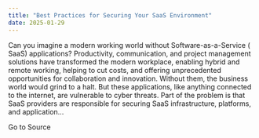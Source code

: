 ```yaml
---
title: "Best Practices for Securing Your SaaS Environment"
date: 2025-01-29
---
```


Can you imagine a modern working world without Software-as-a-Service ( SaaS) applications? Productivity, communication, and project management solutions have transformed the modern workplace, enabling hybrid and remote working, helping to cut costs, and offering unprecedented opportunities for collaboration and innovation. Without them, the business world would grind to a halt. But these applications, like anything connected to the internet, are vulnerable to cyber threats. Part of the problem is that SaaS providers are responsible for securing SaaS infrastructure, platforms, and application...

Go to Source
